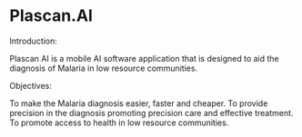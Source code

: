 # Plascan.AI

Introduction:

Plascan AI is a mobile AI software application that is designed to aid the diagnosis of Malaria in low resource communities.

Objectives:

To make the Malaria diagnosis easier, faster and cheaper.
To provide precision in the diagnosis promoting precision care and effective treatment.
To promote access to health in low resource communities.
